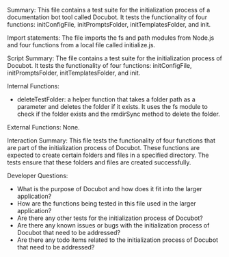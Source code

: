 Summary:
This file contains a test suite for the initialization process of a documentation bot tool called Docubot. It tests the functionality of four functions: initConfigFile, initPromptsFolder, initTemplatesFolder, and init. 

Import statements:
The file imports the fs and path modules from Node.js and four functions from a local file called initialize.js.

Script Summary:
The file contains a test suite for the initialization process of Docubot. It tests the functionality of four functions: initConfigFile, initPromptsFolder, initTemplatesFolder, and init. 

Internal Functions:
- deleteTestFolder: a helper function that takes a folder path as a parameter and deletes the folder if it exists. It uses the fs module to check if the folder exists and the rmdirSync method to delete the folder.

External Functions:
None.

Interaction Summary:
This file tests the functionality of four functions that are part of the initialization process of Docubot. These functions are expected to create certain folders and files in a specified directory. The tests ensure that these folders and files are created successfully.

Developer Questions:
- What is the purpose of Docubot and how does it fit into the larger application?
- How are the functions being tested in this file used in the larger application?
- Are there any other tests for the initialization process of Docubot?
- Are there any known issues or bugs with the initialization process of Docubot that need to be addressed?
- Are there any todo items related to the initialization process of Docubot that need to be addressed?